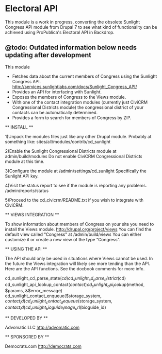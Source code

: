 # Electoral API

This module is a work in progress, converting the obsolete Sunlight Congress API
module from Drupal 7 to see what kind of functionality can be achieved using
ProPublica's Electoral API in Backdrop.

## @todo: Outdated information below needs updating after development

This module
- Fetches data about the current members of Congress using the Sunlight Congress API.
    http://services.sunlightlabs.com/docs/Sunlight_Congress_API/
- Provides an API for interfacing with Sunlight.
- Exposes the members of Congress to the Views module.
- With one of the contact integration modules (currently just CiviCRM Congressional Districts
  module) the congressional district of your contacts can be automatically determined.
- Provides a form to search for members of Congress by ZIP.


** INSTALL **

1)Unpack the modules files just like any other Drupal module.  Probably at something like:
    sites/all/modules/contrib/cd_sunlight

2)Enable the Sunlight Congressional Districts module at
    admin/build/modules
  Do not enable CiviCRM Congressional Districts module at this time.

3)Configure the module at
    /admin/settings/cd_sunlight
  Specifically the Sunlight API key.

4)Visit the status report to see if the module is reporting any problems.
    /admin/reports/status

5)Proceed to the cd_civicrm/README.txt if you wish to integrate with CiviCRM.



** VIEWS INTEGRATION **

To show information about members of Congress on your site you need to install the Views module.
  http://drupal.org/project/views
You can find the default view called "Congress" at
  /admin/build/views
You can either customize it or create a new view of the type "Congress".



** USING THE API **

The API should only be used in situations where Views cannot be used.  In the future the Views
integration will likely see more tending than the API.  Here are the API functions.  See the
docbook comments for more info.

cd_sunlight_cd_parse_state($cd)
cd_sunlight_cd_parse_district($cd)
cd_sunlight_api_lookup_contact($contact)
cd_sunlight_api_lookup($method, $params, &$error_message)
cd_sunlight_contact_enqueue($storage_system, $contact_id)
cd_sunlight_contact_dequeue($storage_system, $contact_id)
cd_sunlight_bioguide_image_url($bioguide_id)



** DEVELOPED BY **

Advomatic LLC
http://advomatic.com



** SPONSORED BY **

Democrats.com
http://democrats.com
